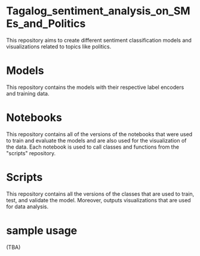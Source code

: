 # Tagalog_sentiment_analysis_on_SMEs_and_Politics
This repository aims to create different sentiment classification models and visualizations related to topics like politics. 

# Models
This repository contains the models with their respective label encoders and training data.

# Notebooks
This repository contains all of the versions of the notebooks that were used to train and evaluate the models and are also used for the visualization of the data. Each notebook is used to call classes and functions from the "scripts" repository. 

# Scripts
This repository contains all the versions of the classes that are used to train, test, and validate the model. Moreover, outputs visualizations that are used for data analysis.


# sample usage
(TBA)
